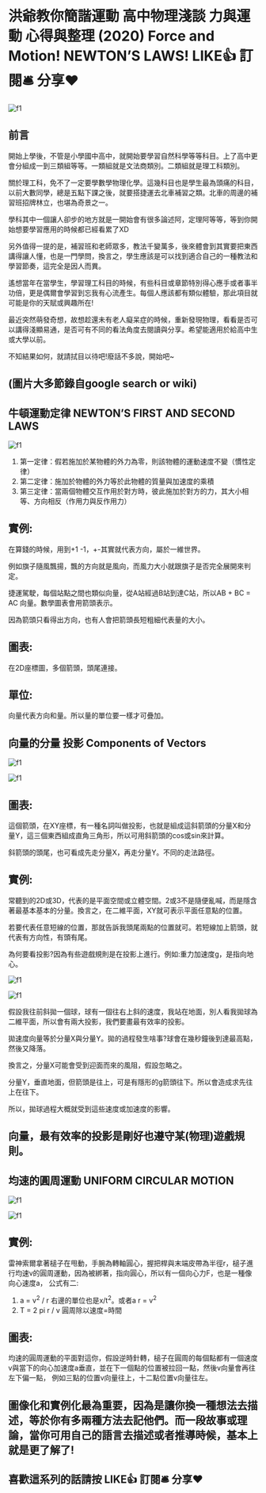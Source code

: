 # 洪爺教你簡諧運動 高中物理淺談 力與運動 心得與整理 (2020) Force and Motion! NEWTON’S LAWS! LIKE👍 訂閱🛎 分享❤️
![f1](https://github.com/HCH1/blog/blob/master/fig/phy3a.JPG)

## 前言
開始上學後，不管是小學國中高中，就開始要學習自然科學等等科目。上了高中更會分組成一到三類組等等。一類組就是文法商類別。二類組就是理工科類別。

關於理工科，免不了一定要學數學物理化學。這幾科目也是學生最為頭痛的科目，以前大數同學，總是五點下課之後，就要搭捷運去北車補習之類。北車的周邊的補習班招牌林立，也堪為奇景之一。

學科其中一個讓人卻步的地方就是一開始會有很多論述阿，定理阿等等，等到你開始想要學習應用的時候都已經看累了XD

另外值得一提的是，補習班和老師眾多，教法千變萬多，後來體會到其實要把東西講得讓人懂，也是一門學問，換言之，學生應該是可以找到適合自己的一種教法和學習節奏，這完全是因人而異。

遙想當年在當學生，學習理工科目的時候，有些科目或章節特別得心應手或者事半功倍，更是偶爾會學習到忘我有心流產生。每個人應該都有類似體驗，那此項目就可能是你的天賦或興趣所在!

最近突然萌發奇想，故想趁還未有老人癡呆症的時候，重新發現物理，看看是否可以講得淺顯易通，是否可有不同的看法角度去閱讀與分享。希望能適用於給高中生或大學以前。

不知結果如何，就請拭目以待吧!廢話不多說，開始吧~

## (圖片大多節錄自google search or wiki)

## 牛頓運動定律 NEWTON’S FIRST AND SECOND LAWS
![f1](https://github.com/HCH1/blog/blob/master/fig/phy3b2.JPG)

1. 第一定律：假若施加於某物體的外力為零，則該物體的運動速度不變（慣性定律）
1. 第二定律：施加於物體的外力等於此物體的質量與加速度的乘積
1. 第三定律：當兩個物體交互作用於對方時，彼此施加於對方的力，其大小相等、方向相反（作用力與反作用力）


## 實例:
在算錢的時候，用到+1 -1，+-其實就代表方向，屬於一維世界。

例如旗子隨風飄揚，飄的方向就是風向，而風力大小就跟旗子是否完全展開來判定。

捷運駕駛，每個站點之間也類似向量，從A站經過B站到達C站，所以AB + BC = AC 向量。數學圖表會用箭頭表示。

因為箭頭只看得出方向，也有人會把箭頭長短粗細代表量的大小。

## 圖表: 
在2D座標圖，多個箭頭，頭尾連接。

## 單位: 
向量代表方向和量。所以量的單位要一樣才可疊加。


## 向量的分量 投影 Components of Vectors
![f1](https://github.com/HCH1/blog/blob/master/fig/phy2c.JPG)

![f1](https://github.com/HCH1/blog/blob/master/fig/phy2d.JPG)


## 圖表:
這個箭頭，在XY座標，有一種名詞叫做投影，也就是組成這斜箭頭的分量X和分量Y，這三個東西組成直角三角形，所以可用斜箭頭的cos或sin來計算。

斜箭頭的頭尾，也可看成先走分量X，再走分量Y。不同的走法路徑。


## 實例:
常聽到的2D或3D，代表的是平面空間或立體空間。2或3不是隨便亂喊，而是隱含著最基本基本的分量。換言之，在二維平面，XY就可表示平面任意點的位置。

若要代表任意短線的位置，那就告訴我頭尾兩點的位置就可。若短線加上箭頭，就代表有方向性，有頭有尾。

為何要看投影?因為有些遊戲規則是在投影上進行。例如:重力加速度g，是指向地心。

![f1](https://github.com/HCH1/blog/blob/master/fig/phy2e.JPG)

![f1](https://github.com/HCH1/blog/blob/master/fig/phy2f.JPG)

假設我往前斜拋一個球，球有一個往右上斜的速度，我站在地面，別人看我拋球為二維平面，所以會有兩大投影，我們要畫最有效率的投影。

拋速度向量等於分量X與分量Y。拋的過程發生啥事?球會在幾秒鐘後到達最高點，然後又降落。

換言之，分量X可能會受到迎面而來的風阻，假設忽略之。

分量Y，垂直地面，但箭頭是往上，可是有隱形的g箭頭往下。所以會造成求先往上在往下。

所以，拋球過程大概就受到這些速度或加速度的影響。

## 向量，最有效率的投影是剛好也遵守某(物理)遊戲規則。 


## 均速的圓周運動 UNIFORM CIRCULAR MOTION
![f1](https://github.com/HCH1/blog/blob/master/fig/phy2g.JPG)

![f1](https://github.com/HCH1/blog/blob/master/fig/phy2h.JPG)

## 實例:
雷神索爾拿著槌子在甩動，手腕為轉軸圓心，握把桿與末端皮帶為半徑r，槌子進行均速v的圓周運動，因為被綁著，指向圓心，所以有一個向心力F，也是一種像向心速度a，
公式有二:
1. a = v<sup>2</sup> / r 右邊的單位也是x/t<sup>2</sup>。或者a r = v<sup>2</sup>
1. T = 2 pi r / v 圓周除以速度=時間

## 圖表:
均速的圓周運動的平面對這你，假設逆時針轉，槌子在圓周的每個點都有一個速度v與當下的向心加速度a垂直，並在下一個點的位置被拉回一點，然後v向量會再往左下偏一點，
例如三點的位置v向量往上，十二點位置v向量往左。


## 圖像化和實例化最為重要，因為是讓你換一種想法去描述，等於你有多兩種方法去記他們。而一段故事或理論，當你可用自己的語言去描述或者推導時候，基本上就是更了解了!

## 喜歡這系列的話請按 LIKE👍 訂閱🛎 分享❤️
